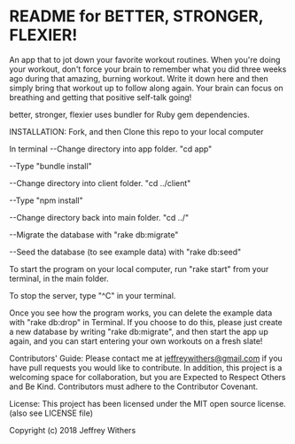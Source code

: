 # README for BETTER, STRONGER, FLEXIER!

An app that to jot down your favorite workout routines.  When you're doing your workout, don't force your brain to remember what you did three weeks ago during that amazing, burning workout.  Write it down here and then simply bring that workout up to follow along again.  Your brain can focus on breathing and getting that positive self-talk going!

better, stronger, flexier uses bundler for Ruby gem dependencies.

INSTALLATION:
Fork, and then Clone this repo to your local computer

In terminal
--Change directory into app folder.  "cd app"  

--Type "bundle install"

--Change directory into client folder.  "cd ../client"

--Type "npm install"

--Change directory back into main folder.  "cd ../"

--Migrate the database with "rake db:migrate"

--Seed the database (to see example data) with "rake db:seed"

To start the program on your local computer, run "rake start" from your terminal, in the main folder.

To stop the server, type "^C" in your terminal.

Once you see how the program works, you can delete the example data with "rake db:drop" in Terminal.
If you choose to do this, please just create a new database by writing "rake db:migrate", and then start the app up again, and you can start entering your own workouts on a fresh slate!

Contributors' Guide:
Please contact me at jeffreywithers@gmail.com if you have pull requests you would like to contribute. In addition, this project is a welcoming space for collaboration, but you are Expected to Respect Others and Be Kind. Contributors must adhere to the Contributor Covenant.

License:
This project has been licensed under the MIT open source license.
(also see LICENSE file)

Copyright (c) 2018 Jeffrey Withers
